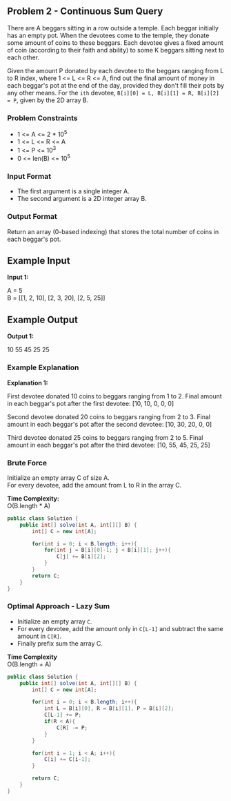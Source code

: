 ## Problem 2 - Continuous Sum Query

There are A beggars sitting in a row outside a temple. Each beggar initially has an empty pot. When the devotees come to the temple, they donate some amount of coins to these beggars. Each devotee gives a fixed amount of coin (according to their faith and ability) to some K beggars sitting next to each other.

Given the amount P donated by each devotee to the beggars ranging from L to R index, where 1 <= L <= R <= A, find out the final amount of money in each beggar's pot at the end of the day, provided they don't fill their pots by any other means.
For the `ith` devotee, `B[i][0] = L, B[i][1] = R, B[i][2] = P`, given by the 2D array B.

### Problem Constraints

- 1 <= A <= 2 * 10<sup>5</sup>
- 1 <= L <= R <= A
- 1 <= P <= 10<sup>3</sup>
- 0 <= len(B) <= 10<sup>5</sup>

### Input Format

- The first argument is a single integer A.
- The second argument is a 2D integer array B.

### Output Format

Return an array (0-based indexing) that stores the total number of coins in each beggar's pot.

## Example Input

**Input 1:**

A = 5  
B = \[\[1, 2, 10\], \[2, 3, 20\], \[2, 5, 25\]\]

## Example Output

**Output 1:**

10 55 45 25 25

### Example Explanation

**Explanation 1:**

First devotee donated 10 coins to beggars ranging from 1 to 2. Final amount in each beggar's pot after the first devotee: \[10, 10, 0, 0, 0\]

Second devotee donated 20 coins to beggars ranging from 2 to 3. Final amount in each beggar's pot after the second devotee: \[10, 30, 20, 0, 0\]

Third devotee donated 25 coins to beggars ranging from 2 to 5. Final amount in each beggar's pot after the third devotee: \[10, 55, 45, 25, 25\]

### Brute Force

Initialize an empty array C of size A.  
For every devotee, add the amount from L to R in the array C.

**Time Complexity:**  
O(B.length * A)

```java
public class Solution {
    public int[] solve(int A, int[][] B) {
        int[] C = new int[A];

        for(int i = 0; i < B.length; i++){
            for(int j = B[i][0]-1; j < B[i][1]; j++){
                C[j] += B[i][2];
            }
        }
        return C;
    }
}
```

### Optimal Approach - Lazy Sum

- Initialize an empty array `C`.
- For every devotee, add the amount only in `C[L-1]` and subtract the same amount in `C[R]`.
- Finally prefix sum the array C.
  
**Time Complexity**  
O(B.length + A)

```java
public class Solution {
    public int[] solve(int A, int[][] B) {
        int[] C = new int[A];

        for(int i = 0; i < B.length; i++){
            int L = B[i][0], R = B[i][1], P = B[i][2];
            C[L-1] += P;
            if(R < A){
                C[R] -= P;
            }
        }

        for(int i = 1; i < A; i++){
            C[i] += C[i-1];
        }

        return C;
    }
}
```
